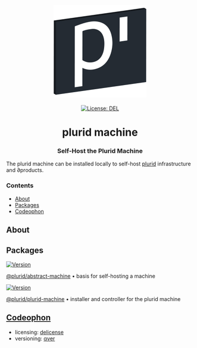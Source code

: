 <p align="center">
    <img src="https://raw.githubusercontent.com/plurid/plurid-machine/master/about/identity/plurid-machine-logo.png" height="250px">
    <br />
    <br />
    <a target="_blank" href="https://github.com/plurid/plurid-machine/blob/master/LICENSE">
        <img src="https://img.shields.io/badge/license-DEL-blue.svg?colorB=1380C3&style=for-the-badge" alt="License: DEL">
    </a>
</p>



<h1 align="center">
    plurid machine
</h1>


<h3 align="center">
    Self-Host the Plurid Machine
</h3>



The plurid machine can be installed locally to self-host [plurid](https://plurid.com) infrastructure and ∂products.



### Contents

+ [About](#about)
+ [Packages](#packages)
+ [Codeophon](#codeophon)



## About





## Packages

<a target="_blank" href="https://www.npmjs.com/package/@plurid/abstract-machine">
    <img src="https://img.shields.io/npm/v/@plurid/abstract-machine.svg?logo=npm&colorB=1380C3&style=for-the-badge" alt="Version">
</a>

[@plurid/abstract-machine][abstract-machine] • basis for self-hosting a machine

[abstract-machine]: https://github.com/plurid/plurid-machine/tree/master/packages/abstract-machine


<a target="_blank" href="https://www.npmjs.com/package/@plurid/plurid-machine">
    <img src="https://img.shields.io/npm/v/@plurid/plurid-machine.svg?logo=npm&colorB=1380C3&style=for-the-badge" alt="Version">
</a>

[@plurid/plurid-machine][plurid-machine] • installer and controller for the plurid machine

[plurid-machine]: https://github.com/plurid/plurid-machine/tree/master/packages/plurid-machine



## [Codeophon](https://github.com/ly3xqhl8g9/codeophon)

+ licensing: [delicense](https://github.com/ly3xqhl8g9/delicense)
+ versioning: [αver](https://github.com/ly3xqhl8g9/alpha-versioning)
